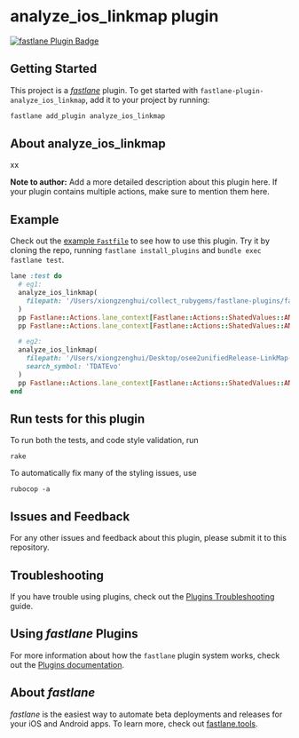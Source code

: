 # analyze_ios_linkmap plugin

[![fastlane Plugin Badge](https://rawcdn.githack.com/fastlane/fastlane/master/fastlane/assets/plugin-badge.svg)](https://rubygems.org/gems/fastlane-plugin-analyze_ios_linkmap)

## Getting Started

This project is a [_fastlane_](https://github.com/fastlane/fastlane) plugin. To get started with `fastlane-plugin-analyze_ios_linkmap`, add it to your project by running:

```bash
fastlane add_plugin analyze_ios_linkmap
```

## About analyze_ios_linkmap

xx

**Note to author:** Add a more detailed description about this plugin here. If your plugin contains multiple actions, make sure to mention them here.

## Example

Check out the [example `Fastfile`](fastlane/Fastfile) to see how to use this plugin. Try it by cloning the repo, running `fastlane install_plugins` and `bundle exec fastlane test`.

```ruby
lane :test do
  # eg1: 
  analyze_ios_linkmap(
    filepath: '/Users/xiongzenghui/collect_rubygems/fastlane-plugins/fastlane-plugin-analyze_ios_linkmap/spec/demo-LinkMap.txt'
  )
  pp Fastlane::Actions.lane_context[Fastlane::Actions::ShatedValues::ANALYZE_IOS_LINKMAP_PARED_HASH]
  pp Fastlane::Actions.lane_context[Fastlane::Actions::ShatedValues::ANALYZE_IOS_LINKMAP_PARED_JSON]

  # eg2: 
  analyze_ios_linkmap(
    filepath: '/Users/xiongzenghui/Desktop/osee2unifiedRelease-LinkMap-normal-arm64.txt',
    search_symbol: 'TDATEvo'
  )
  pp Fastlane::Actions.lane_context[Fastlane::Actions::ShatedValues::ANALYZE_IOS_LINKMAP_SEARCH_SYMBOL]
end

```



## Run tests for this plugin

To run both the tests, and code style validation, run

```
rake
```

To automatically fix many of the styling issues, use
```
rubocop -a
```

## Issues and Feedback

For any other issues and feedback about this plugin, please submit it to this repository.

## Troubleshooting

If you have trouble using plugins, check out the [Plugins Troubleshooting](https://docs.fastlane.tools/plugins/plugins-troubleshooting/) guide.

## Using _fastlane_ Plugins

For more information about how the `fastlane` plugin system works, check out the [Plugins documentation](https://docs.fastlane.tools/plugins/create-plugin/).

## About _fastlane_

_fastlane_ is the easiest way to automate beta deployments and releases for your iOS and Android apps. To learn more, check out [fastlane.tools](https://fastlane.tools).
